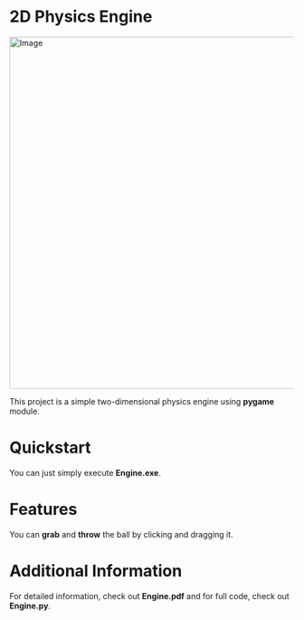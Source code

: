 # 2D Physics Engine
<img width="797" height="622" alt="Image" src="https://github.com/user-attachments/assets/85ac468d-72bd-4036-a1cb-3894a67f1450" />

This project is a simple two-dimensional physics engine using **pygame** module.

# Quickstart
You can just simply execute **Engine.exe**.

# Features
You can **grab** and **throw** the ball by clicking and dragging it.

# Additional Information
For detailed information, check out **Engine.pdf** and for full code, check out **Engine.py**.
